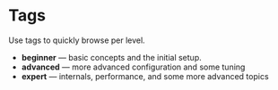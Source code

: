 # Tags

Use tags to quickly browse per level.

- **beginner** — basic concepts and the initial setup.
- **advanced** — more advanced configuration and some tuning
- **expert** — internals, performance, and some more advanced topics

<!-- material/tags -->
